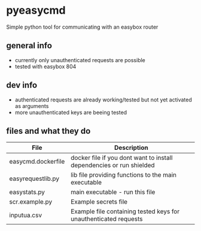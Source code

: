 # pyeasycmd
Simple python tool for communicating with an easybox router



## general info

* currently only unauthenticated requests are possible
* tested with easybox 804

## dev info

* authenticated requests are already working/tested but not yet activated as arguments
* more unauthenticated keys are beeing tested

## files and what they do

| File | Description |
| --- | ---|
| easycmd.dockerfile | docker file if you dont want to install dependencies or run shielded |
| easyrequestlib.py | lib file providing functions to the main executable |
| easystats.py | main executable - run this file |
| scr.example.py | Example secrets file |
| inputua.csv | Example file containing tested keys for unauthenticated requests |

